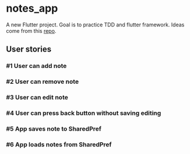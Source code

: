 # notes_app

A new Flutter project. Goal is to practice TDD and flutter framework. Ideas come from this [repo](https://github.com/florinpop17/app-ideas).

## User stories

### #1 User can add note
### #2 User can remove note
### #3 User can edit note
### #4 User can press back button without saving editing
### #5 App saves note to SharedPref
### #6 App loads notes from SharedPref
